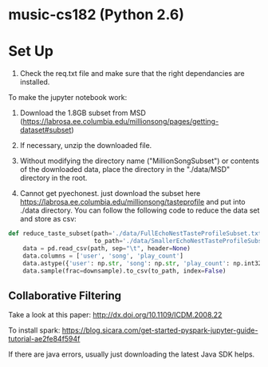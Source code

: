 # music-cs182 (Python 2.6)

# Set Up

1) Check the req.txt file and make sure that the right dependancies are installed. 

To make the jupyter notebook work:
1) Download the 1.8GB subset from MSD (https://labrosa.ee.columbia.edu/millionsong/pages/getting-dataset#subset)
2) If necessary, unzip the downloaded file.
3) Without modifying the directory name ("MillionSongSubset") or contents of the downloaded data, place the directory in the "./data/MSD" directory in the root. 

4) Cannot get pyechonest. just download the subset here https://labrosa.ee.columbia.edu/millionsong/tasteprofile and put into ./data directory.
You can follow the following code to reduce the data set and store as csv:
```python
def reduce_taste_subset(path='./data/FullEchoNestTasteProfileSubset.txt', 
                        to_path='./data/SmallerEchoNestTasteProfileSubset.csv', downsample=0.1):
    data = pd.read_csv(path, sep="\t", header=None)
    data.columns = ['user', 'song', 'play_count']
    data.astype({'user': np.str, 'song': np.str, 'play_count': np.int32})
    data.sample(frac=downsample).to_csv(to_path, index=False)
```
## Collaborative Filtering
Take a look at this paper: http://dx.doi.org/10.1109/ICDM.2008.22

To install spark: https://blog.sicara.com/get-started-pyspark-jupyter-guide-tutorial-ae2fe84f594f

If there are java errors, usually just downloading the latest Java SDK helps.
